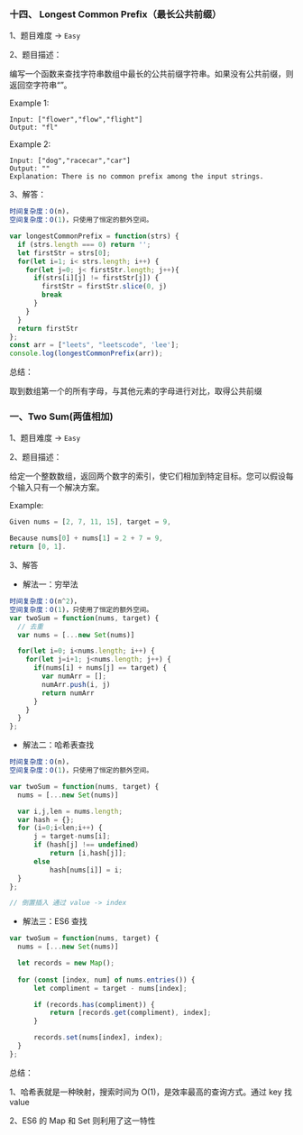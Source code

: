### 十四、 Longest Common Prefix（最长公共前缀）

1、题目难度 -> `Easy`

2、题目描述：

编写一个函数来查找字符串数组中最长的公共前缀字符串。如果没有公共前缀，则返回空字符串“”。

Example 1:

```
Input: ["flower","flow","flight"]
Output: "fl"
```

Example 2: 

```
Input: ["dog","racecar","car"]
Output: ""
Explanation: There is no common prefix among the input strings.
```

3、解答：

```JavaScript
时间复杂度：O(n)，
空间复杂度：O(1)，只使用了恒定的额外空间。

var longestCommonPrefix = function(strs) {
  if (strs.length === 0) return '';
  let firstStr = strs[0];
  for(let i=1; i< strs.length; i++) {
    for(let j=0; j< firstStr.length; j++){
      if(strs[i][j] != firstStr[j]) {
        firstStr = firstStr.slice(0, j)
        break
      }
    }
  }
  return firstStr
};
const arr = ["leets", "leetscode", 'lee'];
console.log(longestCommonPrefix(arr));
```

总结：

取到数组第一个的所有字母，与其他元素的字母进行对比，取得公共前缀

### 一、Two Sum(两值相加)

1、题目难度 -> `Easy`

2、题目描述：

给定一个整数数组，返回两个数字的索引，使它们相加到特定目标。您可以假设每个输入只有一个解决方案。

Example:
```JavaScript
Given nums = [2, 7, 11, 15], target = 9,

Because nums[0] + nums[1] = 2 + 7 = 9,
return [0, 1].
```

3、解答

- 解法一：穷举法
```JavaScript
时间复杂度：O(n^2)，
空间复杂度：O(1)，只使用了恒定的额外空间。
var twoSum = function(nums, target) {
  // 去重
  var nums = [...new Set(nums)]

  for(let i=0; i<nums.length; i++) {
    for(let j=i+1; j<nums.length; j++) {
      if(nums[i] + nums[j] == target) {
        var numArr = [];
        numArr.push(i, j)
        return numArr
      }
    }
  }  
};
```

- 解法二：哈希表查找
```JavaScript
时间复杂度：O(n)，
空间复杂度：O(1)，只使用了恒定的额外空间。

var twoSum = function(nums, target) {
  nums = [...new Set(nums)]

  var i,j,len = nums.length;
  var hash = {};
  for (i=0;i<len;i++) {
      j = target-nums[i];
      if (hash[j] !== undefined)
          return [i,hash[j]];
      else 
          hash[nums[i]] = i;
  }
};

// 倒置插入 通过 value -> index
```
- 解法三：ES6 查找
```JavaScript
var twoSum = function(nums, target) {
  nums = [...new Set(nums)]

  let records = new Map();
  
  for (const [index, num] of nums.entries()) {
      let compliment = target - nums[index];

      if (records.has(compliment)) {
          return [records.get(compliment), index];
      }

      records.set(nums[index], index);
  }
};
```

总结：

1、哈希表就是一种映射，搜索时间为 O(1)，是效率最高的查询方式。通过 key 找 value

2、ES6 的 Map 和 Set 则利用了这一特性